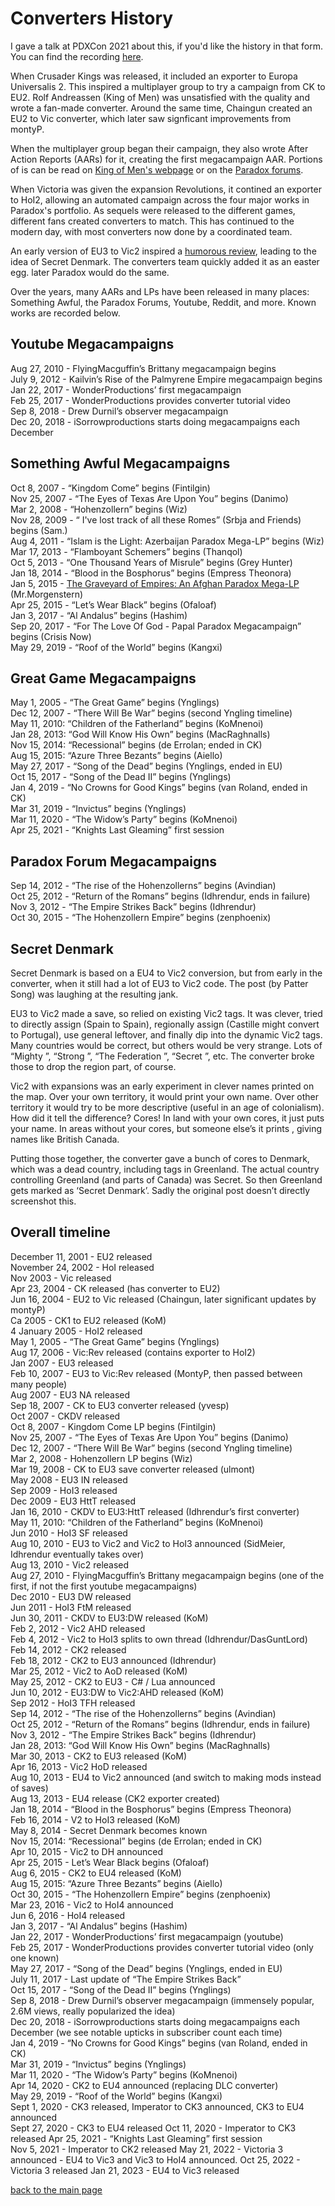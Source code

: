 # Converters History

I gave a talk at PDXCon 2021 about this, if you'd like the history in that form. You can find the recording [here](https://www.twitch.tv/videos/1032428222?filter=highlights&sort=time).

When Crusader Kings was released, it included an exporter to Europa Universalis 2. This inspired a multiplayer group to try a campaign from CK to EU2. Rolf Andreassen (King of Men) was unsatisfied with the quality and wrote a fan-made converter. Around the same time, Chaingun created an EU2 to Vic converter, which later saw signficant improvements from montyP.

When the multiplayer group began their campaign, they also wrote After Action Reports (AARs) for it, creating the first megacampaign AAR. Portions of is can be read on [King of Men's webpage](https://sites.google.com/site/komskustomkonverters/aars) or on the [Paradox forums](https://forum.paradoxplaza.com/forum/threads/the-great-game-mp-aar.197420/).

When Victoria was given the expansion Revolutions, it contined an exporter to HoI2, allowing an automated campaign across the four major works in Paradox's portfolio. As sequels were released to the different games, different fans created converters to match. This has continued to the modern day, with most converters now done by a coordinated team.

An early version of EU3 to Vic2 inspired a [humorous review](https://lparchive.org/Victoria-II-Heart-of-Darkness/Update%2019/), leading to the idea of Secret Denmark. The converters team quickly added it as an easter egg. later Paradox would do the same.

Over the years, many AARs and LPs have been released in many places: Something Awful, the Paradox Forums, Youtube, Reddit, and more. Known works are recorded below.

## Youtube Megacampaigns
Aug 27, 2010 - FlyingMacguffin’s Brittany megacampaign begins  
July 9, 2012 - Kailvin’s Rise of the Palmyrene Empire megacampaign begins  
Jan 22, 2017 - WonderProductions’ first megacampaign  
Feb 25, 2017 - WonderProductions provides converter tutorial video  
Sep  8, 2018 - Drew Durnil’s observer megacampaign  
Dec 20, 2018 - iSorrowproductions starts doing megacampaigns each December  

## Something Awful Megacampaigns
Oct  8, 2007 - “Kingdom Come” begins (Fintilgin)  
Nov 25, 2007 - “The Eyes of Texas Are Upon You” begins (Danimo)  
Mar  2, 2008 - “Hohenzollern” begins (Wiz)  
Nov 28, 2009 - “ I've lost track of all these Romes” (Srbja and Friends) begins (Sam.)  
Aug  4, 2011 - “Islam is the Light: Azerbaijan Paradox Mega-LP” begins (Wiz)  
Mar 17, 2013 - “Flamboyant Schemers” begins (Thanqol)  
Oct  5, 2013 - “One Thousand Years of Misrule” begins (Grey Hunter)  
Jan 18, 2014 - “Blood in the Bosphorus” begins (Empress Theonora)  
Jan  5, 2015 - [The Graveyard of Empires: An Afghan Paradox Mega-LP](https://forums.somethingawful.com/showthread.php?threadid=3692688) (Mr.Morgenstern)  
Apr 25, 2015 - “Let’s Wear Black” begins (Ofaloaf)  
Jan  3, 2017 -  “Al Andalus” begins (Hashim)  
Sep 20, 2017 - “For The Love Of God - Papal Paradox Megacampaign” begins (Crisis Now)  
May 29, 2019 - “Roof of the World” begins (Kangxi)  


## Great Game Megacampaigns
May  1, 2005 - “The Great Game” begins (Ynglings)  
Dec 12, 2007 - “There Will Be War” begins (second Yngling timeline)  
May 11, 2010: “Children of the Fatherland” begins (KoMnenoi)  
Jan 28, 2013: “God Will Know His Own” begins (MacRaghnalls)  
Nov 15, 2014: “Recessional” begins (de Errolan; ended in CK)  
Aug 15, 2015: “Azure Three Bezants” begins (Aiello)  
May 27, 2017 - “Song of the Dead” begins (Ynglings, ended in EU)  
Oct 15, 2017 - “Song of the Dead II” begins (Ynglings)  
Jan  4, 2019 - “No Crowns for Good Kings” begins (van Roland, ended in CK)  
Mar 31, 2019 - “Invictus” begins (Ynglings)  
Mar 11, 2020 - “The Widow’s Party” begins (KoMnenoi)  
Apr 25, 2021 - “Knights Last Gleaming” first session  


## Paradox Forum Megacampaigns
Sep 14, 2012 - “The rise of the Hohenzollerns” begins (Avindian)  
Oct 25, 2012 - “Return of the Romans” begins (Idhrendur, ends in failure)  
Nov  3, 2012 - “The Empire Strikes Back” begins (Idhrendur)  
Oct 30, 2015 - “The Hohenzollern Empire” begins (zenphoenix)  

## Secret Denmark
Secret Denmark is based on a EU4 to Vic2 conversion, but from early in the converter, when it still had a lot of EU3 to Vic2 code. The post (by Patter Song) was laughing at the resulting jank.

EU3 to Vic2 made a save, so relied on existing Vic2 tags. It was clever, tried to directly assign (Spain to Spain), regionally assign (Castille might convert to Portugal), use general leftover, and finally dip into the dynamic Vic2 tags. Many countries would be correct, but others would be very strange. Lots of “Mighty <region>”, “Strong <region>”, “The Federation <of region>”, “Secret <region>”, etc. The converter broke those to drop the region part, of course.

Vic2 with expansions was an early experiment in clever names printed on the map. Over your own territory, it would print your own name. Over other territory it would try to be more descriptive (useful in an age of colonialism). How did it tell the difference? Cores! In land with your own cores, it just puts your name. In areas without your cores, but someone else’s it prints <Your adjective> <other county name>, giving names like British Canada.

Putting those together, the converter gave a bunch of cores to Denmark, which was a dead country, including tags in Greenland. The actual country controlling Greenland (and parts of Canada) was Secret. So then Greenland gets marked as ‘Secret Denmark’. Sadly the original post doesn’t directly screenshot this.

## Overall timeline

December 11, 2001 - EU2 released  
November 24, 2002 - HoI released  
Nov 2003 - Vic released  
Apr 23, 2004 - CK released (has converter to EU2)  
Jun 16, 2004 - EU2 to Vic released (Chaingun, later significant updates by montyP)  
Ca 2005 - CK1 to EU2 released (KoM)  
4 January 2005 - HoI2 released  
May 1, 2005 - “The Great Game” begins (Ynglings)  
Aug 17, 2006 - Vic:Rev released (contains exporter to HoI2)  
Jan 2007 - EU3 released  
Feb 10, 2007 - EU3 to Vic:Rev released (MontyP, then passed between many people)  
Aug 2007 - EU3 NA released  
Sep 18, 2007 - CK to EU3 converter released (yvesp)  
Oct 2007 - CKDV released  
Oct 8, 2007 - Kingdom Come LP begins (Fintilgin)  
Nov 25, 2007 - “The Eyes of Texas Are Upon You” begins (Danimo)  
Dec 12, 2007 - “There Will Be War” begins (second Yngling timeline)  
Mar 2, 2008 - Hohenzollern LP begins (Wiz)  
Mar 19, 2008 - CK to EU3 save converter released (ulmont)  
May 2008 - EU3 IN released  
Sep 2009 - HoI3 released  
Dec 2009 - EU3 HttT released  
Jan 16, 2010 - CKDV to EU3:HttT released (Idhrendur’s first converter)  
May 11, 2010: “Children of the Fatherland” begins (KoMnenoi)  
Jun 2010 - HoI3 SF released  
Aug 10, 2010 - EU3 to Vic2 and Vic2 to HoI3 announced (SidMeier, Idhrendur eventually takes over)  
Aug 13, 2010 - Vic2 released  
Aug 27, 2010 - FlyingMacguffin’s Brittany megacampaign begins (one of the first, if not the first youtube megacampaigns)  
Dec 2010 - EU3 DW released  
Jun 2011 - HoI3 FtM released  
Jun 30, 2011 - CKDV to EU3:DW released (KoM)  
Feb 2, 2012 - Vic2 AHD released  
Feb 4, 2012 - Vic2 to HoI3 splits to own thread (Idhrendur/DasGuntLord)  
Feb 14, 2012 - CK2 released  
Feb 18, 2012 - CK2 to EU3 announced (Idhrendur)  
Mar 25, 2012 - Vic2 to AoD released (KoM)  
May 25, 2012 - CK2 to EU3 - C# / Lua announced  
Jun 10, 2012 - EU3:DW to Vic2:AHD released (KoM)  
Sep 2012 - HoI3 TFH released  
Sep 14, 2012 - “The rise of the Hohenzollerns” begins (Avindian)  
Oct 25, 2012 - “Return of the Romans” begins (Idhrendur, ends in failure)  
Nov 3, 2012 - “The Empire Strikes Back” begins (Idhrendur)  
Jan 28, 2013: “God Will Know His Own” begins (MacRaghnalls)  
Mar 30, 2013 - CK2 to EU3 released (KoM)  
Apr 16, 2013 - Vic2 HoD released  
Aug 10, 2013 - EU4 to Vic2 announced (and switch to making mods instead of saves)  
Aug 13, 2013 - EU4 release (CK2 exporter created)  
Jan 18, 2014 - “Blood in the Bosphorus” begins (Empress Theonora)  
Feb 16, 2014 - V2 to HoI3 released (KoM)  
May 8, 2014 - Secret Denmark becomes known  
Nov 15, 2014: “Recessional” begins (de Errolan; ended in CK)  
Apr 10, 2015 - Vic2 to DH announced  
Apr 25, 2015 - Let’s Wear Black begins (Ofaloaf)  
Aug 6, 2015 - CK2 to EU4 released (KoM)  
Aug 15, 2015: “Azure Three Bezants” begins (Aiello)  
Oct 30, 2015 - “The Hohenzollern Empire” begins (zenphoenix)  
Mar 23, 2016 - Vic2 to HoI4 announced  
Jun 6, 2016 - HoI4 released  
Jan 3, 2017 -  “Al Andalus” begins (Hashim)  
Jan 22, 2017 - WonderProductions’ first megacampaign (youtube)  
Feb 25, 2017 - WonderProductions provides converter tutorial video (only one known)  
May 27, 2017 - “Song of the Dead” begins (Ynglings, ended in EU)  
July 11, 2017 - Last update of “The Empire Strikes Back”  
Oct 15, 2017 - “Song of the Dead II” begins (Ynglings)  
Sep 8, 2018 - Drew Durnil’s observer megacampaign (immensely popular, 2.6M views, really popularized the idea)  
Dec 20, 2018 - iSorrowproductions starts doing megacampaigns each December (we see notable upticks in subscriber count each time)  
Jan 4, 2019 - “No Crowns for Good Kings” begins (van Roland, ended in CK)  
Mar 31, 2019 - “Invictus” begins (Ynglings)  
Mar 11, 2020 - “The Widow’s Party” begins (KoMnenoi)  
Apr 14, 2020 - CK2 to EU4 announced (replacing DLC converter)  
May 29, 2019 - “Roof of the World” begins (Kangxi)  
Sept 1, 2020 - CK3 released, Imperator to CK3 announced, CK3 to EU4 announced  
Sept 27, 2020 - CK3 to EU4 released
Oct 11, 2020 - Imperator to CK3 released
Apr 25, 2021 - “Knights Last Gleaming” first session  
Nov 5, 2021 - Imperator to CK2 released
May 21, 2022 - Victoria 3 announced - EU4 to Vic3 and Vic3 to HoI4 announced.
Oct 25, 2022 - Victoria 3 released
Jan 21, 2023 - EU4 to Vic3 released

[back to the main page](index.md)
